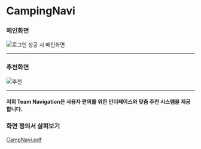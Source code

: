 <h1>CampingNavi</h1>

<h3>메인화면</h3>

![로그인 성공 시 메인화면](https://github.com/checkIn97/CampingNavi/assets/158795073/b1171bb0-3b51-44d6-bd6c-a783bce3c705)

<hr>

<h3>추천화면</h3>

![추천](https://github.com/checkIn97/CampingNavi/assets/158795073/33b34b0e-11e0-439b-901e-1a6f3bba3947)

<hr>
<h4>저희 Team Navigation은 사용자 편의를 위한 인터페이스와 맞춤 추천 시스템을 제공합니다.</h4>

### 화면 정의서 살펴보기
[CampNavi.pdf](https://github.com/user-attachments/files/16047740/CampNavi.pdf)
